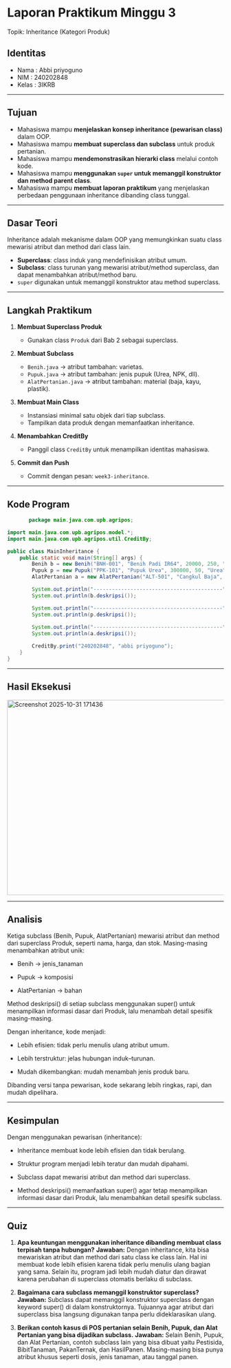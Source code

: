 # Laporan Praktikum Minggu 3
Topik: Inheritance (Kategori Produk)

## Identitas
- Nama  : Abbi priyoguno
- NIM   : 240202848
- Kelas : 3IKRB

---

## Tujuan
- Mahasiswa mampu **menjelaskan konsep inheritance (pewarisan class)** dalam OOP.  
- Mahasiswa mampu **membuat superclass dan subclass** untuk produk pertanian.  
- Mahasiswa mampu **mendemonstrasikan hierarki class** melalui contoh kode.  
- Mahasiswa mampu **menggunakan `super` untuk memanggil konstruktor dan method parent class**.  
- Mahasiswa mampu **membuat laporan praktikum** yang menjelaskan perbedaan penggunaan inheritance dibanding class tunggal.  

---

## Dasar Teori
Inheritance adalah mekanisme dalam OOP yang memungkinkan suatu class mewarisi atribut dan method dari class lain.  
- **Superclass**: class induk yang mendefinisikan atribut umum.  
- **Subclass**: class turunan yang mewarisi atribut/method superclass, dan dapat menambahkan atribut/method baru.  
- `super` digunakan untuk memanggil konstruktor atau method superclass.  

---

## Langkah Praktikum
1. **Membuat Superclass Produk**  
   - Gunakan class `Produk` dari Bab 2 sebagai superclass.  

2. **Membuat Subclass**  
   - `Benih.java` → atribut tambahan: varietas.  
   - `Pupuk.java` → atribut tambahan: jenis pupuk (Urea, NPK, dll).  
   - `AlatPertanian.java` → atribut tambahan: material (baja, kayu, plastik).  

3. **Membuat Main Class**  
   - Instansiasi minimal satu objek dari tiap subclass.  
   - Tampilkan data produk dengan memanfaatkan inheritance.  

4. **Menambahkan CreditBy**  
   - Panggil class `CreditBy` untuk menampilkan identitas mahasiswa.  

5. **Commit dan Push**  
   - Commit dengan pesan: `week3-inheritance`.  

---

## Kode Program
```java
       package main.java.com.upb.agripos;

import main.java.com.upb.agripos.model.*;
import main.java.com.upb.agripos.util.CreditBy;

public class MainInheritance {
    public static void main(String[] args) {
        Benih b = new Benih("BNH-001", "Benih Padi IR64", 20000, 250, "IR64");
        Pupuk p = new Pupuk("PPK-101", "Pupuk Urea", 300000, 50, "Urea");
        AlatPertanian a = new AlatPertanian("ALT-501", "Cangkul Baja", 70000, 20, "Baja");

        System.out.println("------------------------------------------");
        System.out.println(b.deskripsi());

        System.out.println("------------------------------------------");
        System.out.println(p.deskripsi());
        
        System.out.println("------------------------------------------");
        System.out.println(a.deskripsi());

        CreditBy.print("240202848", "abbi priyoguno");
    }
}
```
---

## Hasil Eksekusi
<img width="626" height="454" alt="Screenshot 2025-10-31 171436" src="https://github.com/user-attachments/assets/bbea36bc-bae7-44c0-a00c-253dca5b9c23" />




---

## Analisis
Ketiga subclass (Benih, Pupuk, AlatPertanian) mewarisi atribut dan method dari superclass Produk, seperti nama, harga, dan stok.
Masing-masing menambahkan atribut unik:

   - Benih → jenis_tanaman

   - Pupuk → komposisi

   - AlatPertanian → bahan

Method deskripsi() di setiap subclass menggunakan super() untuk menampilkan informasi dasar dari Produk, lalu menambah detail spesifik masing-masing.

Dengan inheritance, kode menjadi:

   - Lebih efisien: tidak perlu menulis ulang atribut umum.

   - Lebih terstruktur: jelas hubungan induk–turunan.

   - Mudah dikembangkan: mudah menambah jenis produk baru.

Dibanding versi tanpa pewarisan, kode sekarang lebih ringkas, rapi, dan mudah dipelihara.

---

## Kesimpulan
Dengan menggunakan pewarisan (inheritance):

   - Inheritance membuat kode lebih efisien dan tidak berulang.

   - Struktur program menjadi lebih teratur dan mudah dipahami.

   - Subclass dapat mewarisi atribut dan method dari superclass.
     
   - Method deskripsi() memanfaatkan super() agar tetap menampilkan informasi dasar dari Produk, lalu menambahkan    detail spesifik subclass.

---

## Quiz
1. **Apa keuntungan menggunakan inheritance dibanding membuat class terpisah tanpa hubungan?**
**Jawaban:** Dengan inheritance, kita bisa mewariskan atribut dan method dari satu class ke class lain. Hal ini membuat kode lebih efisien karena tidak perlu menulis ulang bagian yang sama. Selain itu, program jadi lebih mudah diatur dan dirawat karena perubahan di superclass otomatis berlaku di subclass.

2. **Bagaimana cara subclass memanggil konstruktor superclass?**
**Jawaban:** Subclass dapat memanggil konstruktor superclass dengan keyword super() di dalam konstruktornya. Tujuannya agar atribut dari superclass bisa langsung digunakan tanpa perlu dideklarasikan ulang.


3. **Berikan contoh kasus di POS pertanian selain Benih, Pupuk, dan Alat Pertanian yang bisa dijadikan subclass.**
**Jawaban:** Selain Benih, Pupuk, dan Alat Pertanian, contoh subclass lain yang bisa dibuat yaitu Pestisida, BibitTanaman, PakanTernak, dan HasilPanen. Masing-masing bisa punya atribut khusus seperti dosis, jenis tanaman, atau tanggal panen.
